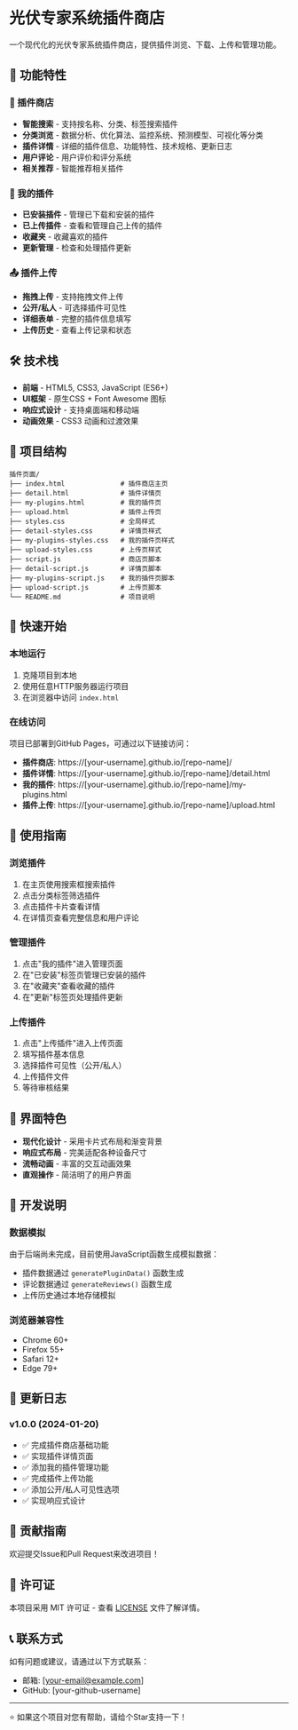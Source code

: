 # 光伏专家系统插件商店

一个现代化的光伏专家系统插件商店，提供插件浏览、下载、上传和管理功能。

## 🌟 功能特性

### 🏪 插件商店
- **智能搜索** - 支持按名称、分类、标签搜索插件
- **分类浏览** - 数据分析、优化算法、监控系统、预测模型、可视化等分类
- **插件详情** - 详细的插件信息、功能特性、技术规格、更新日志
- **用户评论** - 用户评价和评分系统
- **相关推荐** - 智能推荐相关插件

### 📱 我的插件
- **已安装插件** - 管理已下载和安装的插件
- **已上传插件** - 查看和管理自己上传的插件
- **收藏夹** - 收藏喜欢的插件
- **更新管理** - 检查和处理插件更新

### 📤 插件上传
- **拖拽上传** - 支持拖拽文件上传
- **公开/私人** - 可选择插件可见性
- **详细表单** - 完整的插件信息填写
- **上传历史** - 查看上传记录和状态

## 🛠️ 技术栈

- **前端** - HTML5, CSS3, JavaScript (ES6+)
- **UI框架** - 原生CSS + Font Awesome 图标
- **响应式设计** - 支持桌面端和移动端
- **动画效果** - CSS3 动画和过渡效果

## 📁 项目结构

```
插件页面/
├── index.html              # 插件商店主页
├── detail.html             # 插件详情页
├── my-plugins.html         # 我的插件页
├── upload.html             # 插件上传页
├── styles.css              # 全局样式
├── detail-styles.css       # 详情页样式
├── my-plugins-styles.css   # 我的插件页样式
├── upload-styles.css       # 上传页样式
├── script.js               # 商店页脚本
├── detail-script.js        # 详情页脚本
├── my-plugins-script.js    # 我的插件页脚本
├── upload-script.js        # 上传页脚本
└── README.md               # 项目说明
```

## 🚀 快速开始

### 本地运行
1. 克隆项目到本地
2. 使用任意HTTP服务器运行项目
3. 在浏览器中访问 `index.html`

### 在线访问
项目已部署到GitHub Pages，可通过以下链接访问：
- **插件商店**: https://[your-username].github.io/[repo-name]/
- **插件详情**: https://[your-username].github.io/[repo-name]/detail.html
- **我的插件**: https://[your-username].github.io/[repo-name]/my-plugins.html
- **插件上传**: https://[your-username].github.io/[repo-name]/upload.html

## 📖 使用指南

### 浏览插件
1. 在主页使用搜索框搜索插件
2. 点击分类标签筛选插件
3. 点击插件卡片查看详情
4. 在详情页查看完整信息和用户评论

### 管理插件
1. 点击"我的插件"进入管理页面
2. 在"已安装"标签页管理已安装的插件
3. 在"收藏夹"查看收藏的插件
4. 在"更新"标签页处理插件更新

### 上传插件
1. 点击"上传插件"进入上传页面
2. 填写插件基本信息
3. 选择插件可见性（公开/私人）
4. 上传插件文件
5. 等待审核结果

## 🎨 界面特色

- **现代化设计** - 采用卡片式布局和渐变背景
- **响应式布局** - 完美适配各种设备尺寸
- **流畅动画** - 丰富的交互动画效果
- **直观操作** - 简洁明了的用户界面

## 🔧 开发说明

### 数据模拟
由于后端尚未完成，目前使用JavaScript函数生成模拟数据：
- 插件数据通过 `generatePluginData()` 函数生成
- 评论数据通过 `generateReviews()` 函数生成
- 上传历史通过本地存储模拟

### 浏览器兼容性
- Chrome 60+
- Firefox 55+
- Safari 12+
- Edge 79+

## 📝 更新日志

### v1.0.0 (2024-01-20)
- ✅ 完成插件商店基础功能
- ✅ 实现插件详情页面
- ✅ 添加我的插件管理功能
- ✅ 完成插件上传功能
- ✅ 添加公开/私人可见性选项
- ✅ 实现响应式设计

## 🤝 贡献指南

欢迎提交Issue和Pull Request来改进项目！

## 📄 许可证

本项目采用 MIT 许可证 - 查看 [LICENSE](LICENSE) 文件了解详情。

## 📞 联系方式

如有问题或建议，请通过以下方式联系：
- 邮箱: [your-email@example.com]
- GitHub: [your-github-username]

---

⭐ 如果这个项目对您有帮助，请给个Star支持一下！
